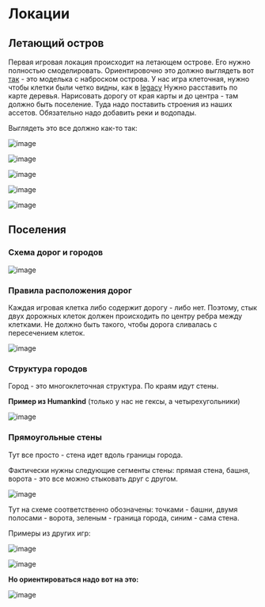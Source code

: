 # Локации

## Летающий остров

Первая игровая локация происходит на летающем острове.
Его нужно полностью смоделировать.
Ориентировочно это должно выглядеть вот [так](https://github.com/timattt/Project-LWJGL-gamedev/blob/master/GDD/island1.obj) - это моделька с наброском острова.
У нас игра клеточная, нужно чтобы клетки были четко видны, как в [legacy](https://github.com/timattt/Project-LWJGL-gamedev/raw/master/imgs/Terrain_example1.png)
Нужно расставить по карте деревья. Нарисовать дорогу от края карты и до центра - там должно быть поселение. Туда надо поставить строения из наших ассетов. Обязательно 
надо добавить реки и водопады.   
   

Выглядеть это все должно как-то так:

![image](https://user-images.githubusercontent.com/25401699/208677583-3cf207f0-7602-45d3-89de-81088bc60c42.png)

![image](https://user-images.githubusercontent.com/25401699/208676418-c74f9e0e-887b-4d49-8662-bac78b89cadd.png)

![image](https://user-images.githubusercontent.com/25401699/206702764-ec6ca67c-63cd-4534-b598-243d8cceb6b4.png)

![image](https://user-images.githubusercontent.com/25401699/206702810-d9d90796-b421-4eec-a3a8-232f46e0dd94.png)

![image](https://user-images.githubusercontent.com/25401699/206702890-5cf7a9ee-e4ff-4727-bc05-6f5844678ff6.png)

## Поселения

### Схема дорог и городов

![image](https://user-images.githubusercontent.com/25401699/209849313-85922c66-7129-44c2-8c4a-e04f34906f5b.png)

### Правила расположения дорог

Каждая игровая клетка либо содержит дорогу - либо нет. Поэтому, стык двух дорожных клеток должен происходить по центру ребра между клетками. Не должно быть такого,
чтобы дорога сливалась с пересечением клеток.

![image](https://user-images.githubusercontent.com/25401699/209850773-30e957db-fcef-4686-b6d7-40e0b22482c0.png)

### Структура городов

Город - это многоклеточная структура.
По краям идут стены.

**Пример из Humankind**
(только у нас не гексы, а четырехугольники)

![image](https://user-images.githubusercontent.com/25401699/209850968-0273d1cf-050e-4cf7-b477-75f2ddd6635e.png)

### Прямоугольные стены

Тут все просто - стена идет вдоль границы города.

Фактически нужны следующие сегменты стены:
прямая стена, башня, ворота - это все можно стыковать друг с другом.

![image](https://user-images.githubusercontent.com/25401699/209852280-5bcba21d-f611-45df-9635-4d8a2e26bbea.png)

Тут на схеме соответственно обозначены: точками - башни, двумя полосами - ворота, зеленым - граница города, синим - сама стена.

Примеры из других игр:

![image](https://user-images.githubusercontent.com/25401699/209852562-19d31c58-f930-4bcc-8b26-270196c6c9f0.png)

![image](https://user-images.githubusercontent.com/25401699/209852660-d57639a8-f2fc-47e4-8252-336c6a24c9dd.png)

**Но ориентироваться надо вот на это:**

![image](https://user-images.githubusercontent.com/25401699/209852954-1b76ed67-d5ce-465f-98ab-a5dd7d6c0d75.png)

